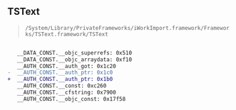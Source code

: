 ## TSText

> `/System/Library/PrivateFrameworks/iWorkImport.framework/Frameworks/TSText.framework/TSText`

```diff

   __DATA_CONST.__objc_superrefs: 0x510
   __DATA_CONST.__objc_arraydata: 0xf10
   __AUTH_CONST.__auth_got: 0x1c20
-  __AUTH_CONST.__auth_ptr: 0x1c0
+  __AUTH_CONST.__auth_ptr: 0x1b0
   __AUTH_CONST.__const: 0xc260
   __AUTH_CONST.__cfstring: 0x7900
   __AUTH_CONST.__objc_const: 0x17f58

```
